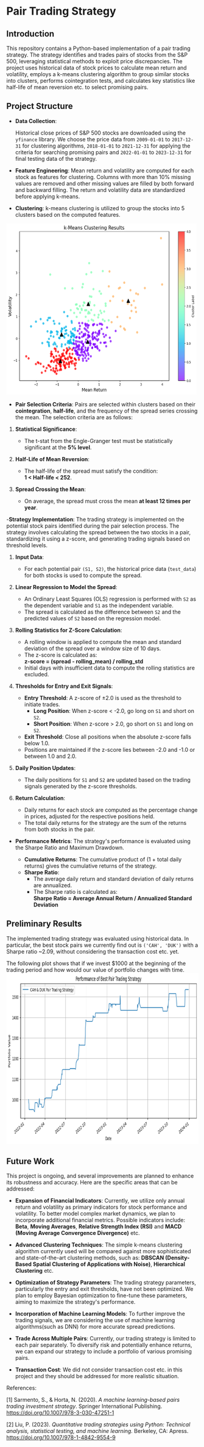 # Pair Trading Strategy

## Introduction

This repository contains a Python-based implementation of a pair trading strategy. The strategy identifies and trades pairs of stocks from the S&P 500, leveraging statistical methods to exploit price discrepancies. The project uses historical data of stock prices to calculate mean return and volatility, employs a k-means clustering algorithm to group similar stocks into clusters, performs cointegration tests, and calculates key statistics like half-life of mean reversion etc. to select promising pairs.

## Project Structure

- **Data Collection**: 

    Historical close prices of S&P 500 stocks are downloaded using the `yfinance` library. We choose the price data from `2009-01-01` to `2017-12-31` for clustering algorithms, `2018-01-01` to `2021-12-31` for applying the criteria for searching promising pairs and `2022-01-01` to `2023-12-31` for final testing data of the strategy.

- **Feature Engineering**: Mean return and volatility are computed for each stock as features for clustering. Columns with more than 10% missing values are removed and other missing values are filled by both forward and backward filling. The return and volatility data are standardized before applying k-means.
  
- **Clustering**: k-means clustering is utilized to group the stocks into 5 clusters based on the computed features.
<img src="./k-means.png" width="500" height="450" alt="result">

- **Pair Selection Criteria**: Pairs are selected within clusters based on their **cointegration**, **half-life**, and the frequency of the spread series crossing the mean. The selection criteria are as follows:

1. **Statistical Significance**:  
   - The t-stat from the Engle-Granger test must be statistically significant at the **5% level**.

2. **Half-Life of Mean Reversion**:  
   - The half-life of the spread must satisfy the condition:  
     **1 < Half-life < 252**.

3. **Spread Crossing the Mean**:  
   - On average, the spread must cross the mean **at least 12 times per year**.


-**Strategy Implementation**: The trading strategy is implemented on the potential stock pairs identified during the pair selection process. The strategy involves calculating the spread between the two stocks in a pair, standardizing it using a z-score, and generating trading signals based on threshold levels.

1. **Input Data**:  
   - For each potential pair `(S1, S2)`, the historical price data (`test_data`) for both stocks is used to compute the spread.

2. **Linear Regression to Model the Spread**:  
   - An Ordinary Least Squares (OLS) regression is performed with `S2` as the dependent variable and `S1` as the independent variable.  
   - The spread is calculated as the difference between `S2` and the predicted values of `S2` based on the regression model.

3. **Rolling Statistics for Z-Score Calculation**:  
   - A rolling window is applied to compute the mean and standard deviation of the spread over a window size of 10 days.  
   - The z-score is calculated as:  
     **z-score = (spread - rolling_mean) / rolling_std**  
   - Initial days with insufficient data to compute the rolling statistics are excluded.

4. **Thresholds for Entry and Exit Signals**:  
   - **Entry Threshold**: A z-score of ±2.0 is used as the threshold to initiate trades.  
     - **Long Position**: When z-score < -2.0, go long on `S1` and short on `S2`.  
     - **Short Position**: When z-score > 2.0, go short on `S1` and long on `S2`.  
   - **Exit Threshold**: Close all positions when the absolute z-score falls below 1.0.  
   - Positions are maintained if the z-score lies between -2.0 and -1.0 or between 1.0 and 2.0.

5. **Daily Position Updates**:  
   - The daily positions for `S1` and `S2` are updated based on the trading signals generated by the z-score thresholds.

6. **Return Calculation**:  
   - Daily returns for each stock are computed as the percentage change in prices, adjusted for the respective positions held.  
   - The total daily returns for the strategy are the sum of the returns from both stocks in the pair.
     
- **Performance Metrics**: The strategy's performance is evaluated using the Sharpe Ratio and Maximum Drawdown.
  
   - **Cumulative Returns**: The cumulative product of (1 + total daily returns) gives the cumulative returns of the strategy.  
   - **Sharpe Ratio**:  
     - The average daily return and standard deviation of daily returns are annualized.  
     - The Sharpe ratio is calculated as:  
       **Sharpe Ratio = Average Annual Return / Annualized Standard Deviation**
       
## Preliminary Results

The implemented trading strategy was evaluated using historical data. In particular, the best stock pairs we currently find out is `('CAH', 'DUK')` with a Sharpe ratio ~2.09, without considering the transaction cost etc. yet. 

The following plot shows that if we invest $1000 at the beginning of the trading period and how would our value of portfolio changes with time.
<img src="./ret.png" width="550" height="450" alt="result">

## Future Work

This project is ongoing, and several improvements are planned to enhance its robustness and accuracy. Here are the specific areas that can be addressed:

- **Expansion of Financial Indicators**: Currently, we utilize only annual return and volatility as primary indicators for stock performance and volatility. To better model complex market dynamics, we plan to incorporate additional financial metrics. Possible indicators include: **Beta**, **Moving Averages**, **Relative Strength Index (RSI)** and **MACD (Moving Average Convergence Divergence)** etc.

- **Advanced Clustering Techniques**: The simple k-means clustering algorithm currently used will be compared against more sophisticated and state-of-the-art clustering methods, such as: **DBSCAN (Density-Based Spatial Clustering of Applications with Noise)**, **Hierarchical Clustering** etc.

- **Optimization of Strategy Parameters**: The trading strategy parameters, particularly the entry and exit thresholds, have not been optimized. We plan to employ Bayesian optimization to fine-tune these parameters, aiming to maximize the strategy's performance.

- **Incorporation of Machine Learning Models**: To further improve the trading signals, we are considering the use of machine learning algorithms(such as DNN) for more accurate spread predictions.

- **Trade Across Multiple Pairs**: Currently, our trading strategy is limited to each pair separately. To diversify risk and potentially enhance returns, we can expand our strategy to include a portfolio of various promising pairs.

- **Transaction Cost**: We did not consider transaction cost etc. in this project and they should be addressed for more realistic situation. 


References:

[1] Sarmento, S., & Horta, N. (2020). *A machine learning-based pairs trading investment strategy*. Springer International Publishing. https://doi.org/10.1007/978-3-030-47251-1

[2] Liu, P. (2023). *Quantitative trading strategies using Python: Technical analysis, statistical testing, and machine learning.* Berkeley, CA: Apress. https://doi.org/10.1007/978-1-4842-9554-9
